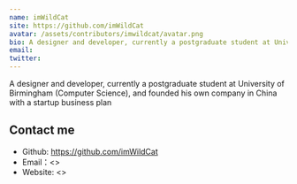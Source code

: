 ```yaml
---
name: imWildCat
site: https://github.com/imWildCat
avatar: /assets/contributors/imwildcat/avatar.png
bio: A designer and developer, currently a postgraduate student at University of Birmingham (Computer Science), and founded his own company in China with a startup business plan
email: 
twitter: 
---
```


A designer and developer, currently a postgraduate student at University of Birmingham (Computer Science), and founded his own company in China with a startup business plan

## Contact me

- Github: <https://github.com/imWildCat>
- Email：<>
- Website: <>
